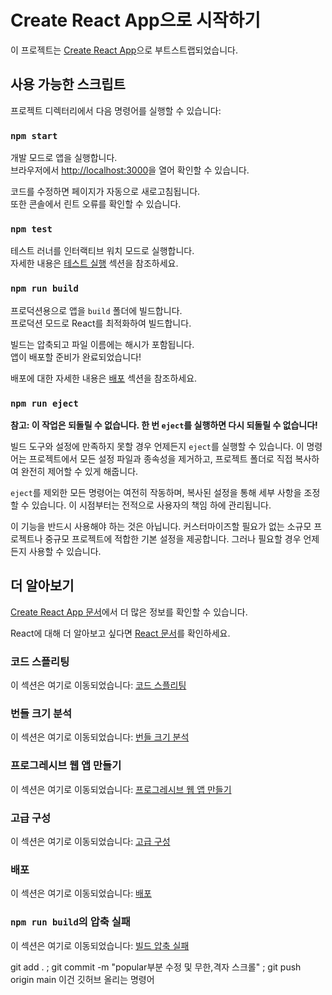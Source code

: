 # Create React App으로 시작하기

이 프로젝트는 [Create React App](https://github.com/facebook/create-react-app)으로 부트스트랩되었습니다.

## 사용 가능한 스크립트

프로젝트 디렉터리에서 다음 명령어를 실행할 수 있습니다:

### `npm start`

개발 모드로 앱을 실행합니다.  
브라우저에서 [http://localhost:3000](http://localhost:3000)을 열어 확인할 수 있습니다.

코드를 수정하면 페이지가 자동으로 새로고침됩니다.  
또한 콘솔에서 린트 오류를 확인할 수 있습니다.

### `npm test`

테스트 러너를 인터랙티브 워치 모드로 실행합니다.  
자세한 내용은 [테스트 실행](https://facebook.github.io/create-react-app/docs/running-tests) 섹션을 참조하세요.

### `npm run build`

프로덕션용으로 앱을 `build` 폴더에 빌드합니다.  
프로덕션 모드로 React를 최적화하여 빌드합니다.

빌드는 압축되고 파일 이름에는 해시가 포함됩니다.  
앱이 배포할 준비가 완료되었습니다!

배포에 대한 자세한 내용은 [배포](https://facebook.github.io/create-react-app/docs/deployment) 섹션을 참조하세요.

### `npm run eject`

**참고: 이 작업은 되돌릴 수 없습니다. 한 번 `eject`를 실행하면 다시 되돌릴 수 없습니다!**

빌드 도구와 설정에 만족하지 못할 경우 언제든지 `eject`를 실행할 수 있습니다. 이 명령어는 프로젝트에서 모든 설정 파일과 종속성을 제거하고, 프로젝트 폴더로 직접 복사하여 완전히 제어할 수 있게 해줍니다.

`eject`를 제외한 모든 명령어는 여전히 작동하며, 복사된 설정을 통해 세부 사항을 조정할 수 있습니다. 이 시점부터는 전적으로 사용자의 책임 하에 관리됩니다.

이 기능을 반드시 사용해야 하는 것은 아닙니다. 커스터마이즈할 필요가 없는 소규모 프로젝트나 중규모 프로젝트에 적합한 기본 설정을 제공합니다. 그러나 필요할 경우 언제든지 사용할 수 있습니다.

## 더 알아보기

[Create React App 문서](https://facebook.github.io/create-react-app/docs/getting-started)에서 더 많은 정보를 확인할 수 있습니다.

React에 대해 더 알아보고 싶다면 [React 문서](https://reactjs.org/)를 확인하세요.

### 코드 스플리팅

이 섹션은 여기로 이동되었습니다: [코드 스플리팅](https://facebook.github.io/create-react-app/docs/code-splitting)

### 번들 크기 분석

이 섹션은 여기로 이동되었습니다: [번들 크기 분석](https://facebook.github.io/create-react-app/docs/analyzing-the-bundle-size)

### 프로그레시브 웹 앱 만들기

이 섹션은 여기로 이동되었습니다: [프로그레시브 웹 앱 만들기](https://facebook.github.io/create-react-app/docs/making-a-progressive-web-app)

### 고급 구성

이 섹션은 여기로 이동되었습니다: [고급 구성](https://facebook.github.io/create-react-app/docs/advanced-configuration)

### 배포

이 섹션은 여기로 이동되었습니다: [배포](https://facebook.github.io/create-react-app/docs/deployment)

### `npm run build`의 압축 실패

이 섹션은 여기로 이동되었습니다: [빌드 압축 실패](https://facebook.github.io/create-react-app/docs/troubleshooting#npm-run-build-fails-to-minify)

git add . ; git commit -m "popular부분 수정 및 무한,격자 스크롤" ; git push origin main
이건 깃허브 올리는 명령어